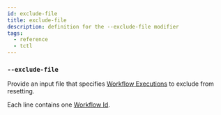 ```yaml
---
id: exclude-file
title: exclude-file
description: definition for the --exclude-file modifier
tags:
  - reference
  - tctl
---
```


### `--exclude-file`

Provide an input file that specifies [Workflow Executions](/concepts/what-is-a-workflow-execution) to exclude from resetting.

Each line contains one [Workflow Id](/concepts/what-is-a-workflow-id).
